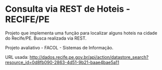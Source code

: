 # Consulta via REST de Hoteis - RECIFE/PE
Projeto que implementa uma função para localizar alguns hoteis na cidade do Recife/PE. Busca realizada via REST.

Projeto avaliativo - FACOL - Sistemas de Informação.

URL usada: http://dados.recife.pe.gov.br/api/action/datastore_search?resource_id=0d8fb090-2863-4d51-9b21-baae4bae5a11
